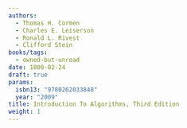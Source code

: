 ```yaml
---
authors:
  - Thomas H. Cormen
  - Charles E. Leiserson
  - Ronald L. Rivest
  - Clifford Stein
books/tags:
  - owned-but-unread
date: 1800-02-24
draft: true
params:
  isbn13: "9780262033848"
  year: "2009"
title: Introduction To Algorithms, Third Edition
weight: 1
---
```


<!--more-->
